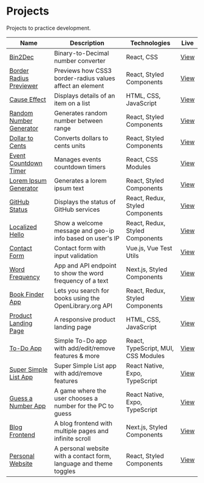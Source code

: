 # Projects

Projects to practice development.

| Name                                               | Description                                                        | Technologies                        | Live                                                                        |
|----------------------------------------------------|--------------------------------------------------------------------|-------------------------------------|-----------------------------------------------------------------------------|
| [Bin2Dec](bin2dec)                                 | Binary-to-Decimal number converter                                 | React, CSS                          | [View](https://jjnilton.github.io/projects/bin2dec/build)                   |
| [Border Radius Previewer](border-radius-previewer) | Previews how CSS3 border-radius values affect an element           | React, Styled Components            | [View](https://jjnilton.github.io/projects/border-radius-previewer/build)   |
| [Cause Effect](cause-effect)                       | Displays details of an item on a list                              | HTML, CSS, JavaScript               | [View](https://jjnilton.github.io/projects/cause-effect/dist)               |
| [Random Number Generator](random-number-generator) | Generates random number between range                              | React, Styled Components            | [View](https://jjnilton.github.io/projects/random-number-generator/build)   |
| [Dollar to Cents](dollars-to-cents)                | Converts dollars to cents units                                    | React, Styled Components            | [View](https://jjnilton.github.io/projects/dollars-to-cents/build)          |
| [Event Countdown Timer](event-countdown-timer)     | Manages events countdown timers                                    | React, CSS Modules                  | [View](https://jjnilton.github.io/projects/event-countdown-timer/build)     |
| [Lorem Ipsum Generator](lorem-ipsum-generator)     | Generates a lorem ipsum text                                       | React, Styled Components            | [View](https://jjnilton.github.io/projects/lorem-ipsum-generator/build)     |
| [GitHub Status](github-status)                     | Displays the status of GitHub services                             | React, Redux, Styled Components     | [View](https://jjnilton.github.io/projects/github-status/build)             |
| [Localized Hello](localized-hello)                 | Show a welcome message and geo-ip info based on user's IP          | React, Redux, Styled Components     | [View](https://jjnilton.github.io/projects/localized-hello/build)           |
| [Contact Form](contact-form)                       | Contact form with input validation                                 | Vue.js, Vue Test Utils              | [View](https://jjnilton.github.io/projects/contact-form/dist)               |
| [Word Frequency](word-frequency)                   | App and API endpoint to show the word frequency of a text          | Next.js, Styled Components          | [View](https://word-frequency-app.vercel.app/)                              |
| [Book Finder App](book-finder-app)                 | Lets you search for books using the OpenLibrary.org API            | React, Redux, Styled Components     | [View](https://jjnilton.github.io/projects/book-finder-app/build)           |
| [Product Landing Page](product-landing-page)       | A responsive product landing page                                  | HTML, CSS, JavaScript               | [View](https://jjnilton.github.io/projects/product-landing-page/dist)       |
| [To-Do App](todo-app)                              | Simple To-Do app with add/edit/remove features & more              | React, TypeScript, MUI, CSS Modules | [View](https://jjnilton.github.io/projects/todo-app/build)                  |
| [Super Simple List App](super-simple-list-app)     | Super Simple List app with add/remove features                     | React Native, Expo, TypeScript      | [View](https://jjnilton.github.io/projects/super-simple-list-app/web-build) |
| [Guess a Number App](guess-a-number-app)           | A game where the user chooses a number for the PC to guess         | React Native, Expo, TypeScript      | [View](https://jjnilton.github.io/projects/guess-a-number-app/web-build)    |
| [Blog Frontend](blog-frontend)                     | A blog frontend with multiple pages and infinite scroll            | Next.js, Styled Components          | [View](https://jjnilton.github.io/projects/blog-frontend/out)               |
| [Personal Website](personal-website)               | A personal website with a contact form, language and theme toggles | React, Styled Components            | [View](https://jjnilton.github.io/projects/personal-website/build/)         |

